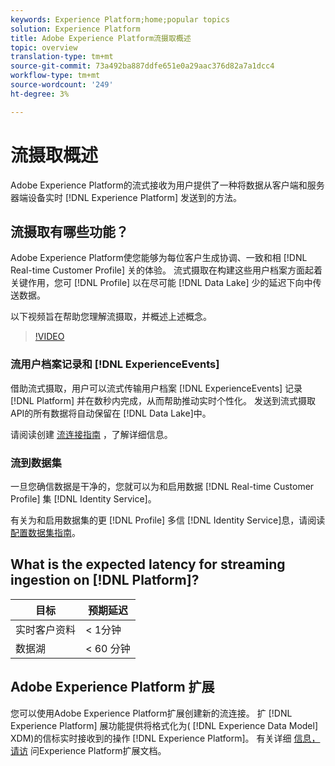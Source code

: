 ```yaml
---
keywords: Experience Platform;home;popular topics
solution: Experience Platform
title: Adobe Experience Platform流摄取概述
topic: overview
translation-type: tm+mt
source-git-commit: 73a492ba887ddfe651e0a29aac376d82a7a1dcc4
workflow-type: tm+mt
source-wordcount: '249'
ht-degree: 3%

---
```



# 流摄取概述

Adobe Experience Platform的流式接收为用户提供了一种将数据从客户端和服务器端设备实时 [!DNL Experience Platform] 发送到的方法。

## 流摄取有哪些功能？

Adobe Experience Platform使您能够为每位客户生成协调、一致和相 [!DNL Real-time Customer Profile] 关的体验。 流式摄取在构建这些用户档案方面起着关键作用，您可 [!DNL Profile] 以在尽可能 [!DNL Data Lake] 少的延迟下向中传送数据。

以下视频旨在帮助您理解流摄取，并概述上述概念。

>[!VIDEO](https://video.tv.adobe.com/v/28425?quality=12&learn=on)

### 流用户档案记录和 [!DNL ExperienceEvents]

借助流式摄取，用户可以流式传输用户档案 [!DNL ExperienceEvents] 记录 [!DNL Platform] 并在数秒内完成，从而帮助推动实时个性化。 发送到流式摄取API的所有数据将自动保留在 [!DNL Data Lake]中。

请阅读创建 [流连接指南](../tutorials/create-streaming-connection.md) ，了解详细信息。

### 流到数据集

一旦您确信数据是干净的，您就可以为和启用数据 [!DNL Real-time Customer Profile] 集 [!DNL Identity Service]。

有关为和启用数据集的更 [!DNL Profile] 多信 [!DNL Identity Service]息，请阅读 [配置数据集指南](../../profile/tutorials/dataset-configuration.md)。

## What is the expected latency for streaming ingestion on [!DNL Platform]?

| 目标 | 预期延迟 |
| --------- | ---------------- |
| 实时客户资料 | &lt; 1分钟 |
| 数据湖 | &lt; 60 分钟 |

## Adobe Experience Platform 扩展

您可以使用Adobe Experience Platform扩展创建新的流连接。 扩 [!DNL Experience Platform] 展功能提供将格式化为( [!DNL Experience Data Model] XDM)的信标实时接收到的操作 [!DNL Experience Platform]。 有关详细 [信息，请访](https://docs.adobe.com/content/help/en/launch/using/extensions-ref/adobe-extension/adobe-experience-platform-extension.html) 问Experience Platform扩展文档。